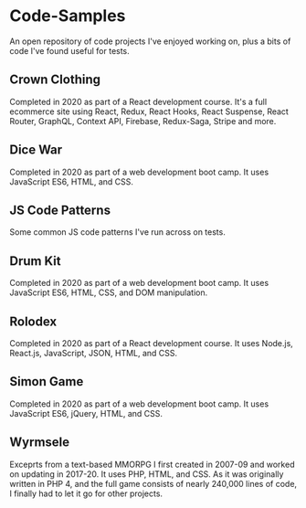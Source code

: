# Code-Samples
An open repository of code projects I've enjoyed working on, plus a bits of code I've found useful for tests.

## Crown Clothing
Completed in 2020 as part of a React development course. It's a full ecommerce site using React, Redux, React Hooks, React Suspense, React Router, GraphQL, Context API, Firebase, Redux-Saga, Stripe and more.

## Dice War
Completed in 2020 as part of a web development boot camp. It uses JavaScript ES6, HTML, and CSS.

## JS Code Patterns
Some common JS code patterns I've run across on tests.

## Drum Kit
Completed in 2020 as part of a web development boot camp. It uses JavaScript ES6, HTML, CSS, and DOM manipulation.

## Rolodex
Completed in 2020 as part of a React development course. It uses Node.js, React.js, JavaScript, JSON, HTML, and CSS.

## Simon Game
Completed in 2020 as part of a web development boot camp. It uses JavaScript ES6, jQuery, HTML, and CSS.

## Wyrmsele
Exceprts from a text-based MMORPG I first created in 2007-09 and worked on updating in 2017-20. It uses PHP, HTML, and CSS. As it was originally written in PHP 4, and the full game consists of nearly 240,000 lines of code, I finally had to let it go for other projects.
